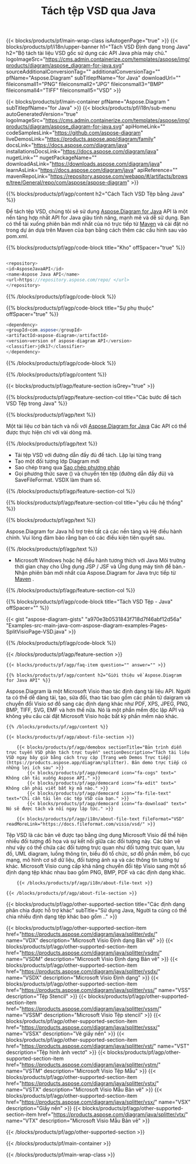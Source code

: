﻿---
title: Tách tệp VSD qua Java
weight: 1400
url: /vi/java/splitter/vsd/ 
description: Java mã nguồn để Tách vsd tệp trên Java Môi trường thời gian chạy cho Ứng dụng JSP / JSF và Ứng dụng trên máy tính để bàn.
---
{{< blocks/products/pf/main-wrap-class isAutogenPage="true" >}}
{{< blocks/products/pf/i18n/upper-banner h1="Tách VSD Định dạng trong Java" h2="Bộ tách tài liệu VSD gốc sử dụng các API Java phía máy chủ." logoImageSrc="https://cms.admin.containerize.com/templates/aspose/img/products/diagram/aspose_diagram-for-java.svg" sourceAdditionalConversionTag="" additionalConversionTag="" pfName="Aspose.Diagram" subTitlepfName="for Java" downloadUrl="" fileiconsmall1="PNG" fileiconsmall2="JPG" fileiconsmall3="BMP" fileiconsmall4="TIFF" fileiconsmall5="VSD" >}}

{{< blocks/products/pf/main-container pfName="Aspose.Diagram " subTitlepfName="for Java" >}}
{{< blocks/products/pf/i18n/sub-menu autoGeneratedVersion="true" logoImageSrc="https://cms.admin.containerize.com/templates/aspose/img/products/diagram/aspose_diagram-for-java.svg" apiHomeLink="" codeSamplesLink="https://github.com/aspose-diagram" liveDemosLink="https://products.aspose.app/diagram/family" docsLink="https://docs.aspose.com/diagram/java" installationsDocsLink="https://docs.aspose.com/diagram/java" nugetLink="" nugetPackageName="" downloadAsLink="https://downloads.aspose.com/diagram/java" learnAsLink="https://docs.aspose.com/diagram/java" apiReference="" mavenRepoLink="https://repository.aspose.com/webapp/#/artifacts/browse/tree/General/repo/com/aspose/aspose-diagram" >}}

{{% blocks/products/pf/agp/content h2="Cách Tách VSD Tệp bằng Java" %}}

 Để tách tệp VSD, chúng tôi sẽ sử dụng
 [Aspose.Diagram for Java](https://products.aspose.com/diagram/java) 
 API là một nền tảng hợp nhất API for Java giàu tính năng, mạnh mẽ và dễ sử dụng. Bạn có thể tải xuống phiên bản mới nhất của nó trực tiếp từ
 [Maven](https://repository.aspose.com/webapp/#/artifacts/browse/tree/General/repo/com/aspose/aspose-diagram) 
 và cài đặt nó trong dự án dựa trên Maven của bạn bằng cách thêm các cấu hình sau vào pom.xml.

{{% blocks/products/pf/agp/code-block title="Kho" offSpacer="true" %}}

```cs

<repository>
<id>AsposeJavaAPI</id>
<name>Aspose Java API</name>
<url>https://repository.aspose.com/repo/ </url>
</repository>


```

{{% /blocks/products/pf/agp/code-block %}}

{{% blocks/products/pf/agp/code-block title="Sự phụ thuộc" offSpacer="true" %}}

```cs
<dependency>
<groupId>com.aspose</groupId>
<artifactId>aspose-diagram</artifactId>
<version>version of aspose-diagram API</version>
<classifier>jdk17</classifier>
</dependency>


```

{{% /blocks/products/pf/agp/code-block %}}

{{% /blocks/products/pf/agp/content %}}

{{< blocks/products/pf/agp/feature-section isGrey="true" >}}

{{% blocks/products/pf/agp/feature-section-col title="Các bước để tách VSD Tệp trong Java" %}}

{{% blocks/products/pf/agp/text %}}

 Một tài liệu cơ bản tách và nối với
 [Aspose.Diagram for Java](https://products.aspose.com/diagram/java) 
 Các API có thể được thực hiện chỉ với vài dòng mã.

{{% /blocks/products/pf/agp/text %}}

+ Tải tệp VSD với đường dẫn đầy đủ để tách.
Lặp lại từng trang
+ Tạo một đối tượng lớp Diagram mới
+ Sao chép trang qua [Sao chép phương pháp](https://apireference.aspose.com/diagram/java/com.aspose.diagram/page#copy(com.aspose.diagram.Page))
+ Gọi phương thức save () và chuyển tên tệp (đường dẫn đầy đủ) và SaveFileFormat. VSDX làm tham số.

{{% /blocks/products/pf/agp/feature-section-col %}}

{{% blocks/products/pf/agp/feature-section-col title="yêu cầu hệ thống" %}}

{{% blocks/products/pf/agp/text %}}

 Aspose.Diagram for Java hỗ trợ trên tất cả các nền tảng và Hệ điều hành chính. Vui lòng đảm bảo rằng bạn có các điều kiện tiên quyết sau.

{{% /blocks/products/pf/agp/text %}}

- Microsoft Windows hoặc hệ điều hành tương thích với Java Môi trường thời gian chạy cho Ứng dụng JSP / JSF và Ứng dụng máy tính để bàn.- Nhận phiên bản mới nhất của Aspose.Diagram for Java trực tiếp từ [Maven](https://repository.aspose.com/webapp/#/artifacts/browse/tree/General/repo/com/aspose/aspose-diagram)  .

{{% /blocks/products/pf/agp/feature-section-col %}}

{{% blocks/products/pf/agp/code-block title="Tách VSD Tệp - Java" offSpacer="" %}}

{{< gist "aspose-diagram-gists" "a970e3b0531843f718d7f46abf12d56a" "Examples-src-main-java-com-aspose-diagram-examples-Pages-SplitVisioPage-VSD.java" >}}

{{% /blocks/products/pf/agp/code-block %}}

{{< /blocks/products/pf/agp/feature-section >}}

    {{< blocks/products/pf/agp/faq-item question="" answer="" >}}
 

<!-- aboutfile Starts -->

    {{% blocks/products/pf/agp/content h2="Giới thiệu về Aspose.Diagram for Java API" %}}

 Aspose.Diagram là một Microsoft Visio thao tác định dạng tài liệu API. Người ta có thể dễ dàng tải, tạo, sửa đổi, thao tác bao gồm các phần tử daigram và chuyển đổi Visio sơ đồ sang các định dạng khác như PDF, XPS, JPEG, PNG, BMP, TIFF, SVG, EMF và hơn thế nữa. Nó là một phần mềm độc lập API và không yêu cầu cài đặt Microsoft Visio hoặc bất kỳ phần mềm nào khác.  



    {{% /blocks/products/pf/agp/content %}}

    {{< blocks/products/pf/agp/about-file-section >}}

        {{< blocks/products/pf/agp/demobox sectionTitle="Bản trình diễn trực tuyến VSD phân tách trực tuyến" sectionDescription="Tách tài liệu VSD ngay bây giờ bằng cách truy cập [Trang web Demos Trực tiếp](https://products.aspose.app/diagram/splitter). Bản demo trực tiếp có những lợi ích sau" >}}
            {{< blocks/products/pf/agp/democard icon="fa-cogs" text=" Không cần tải xuống Aspose API." >}}
            {{< blocks/products/pf/agp/democard icon="fa-edit" text=" Không cần phải viết bất kỳ mã nào." >}}
            {{< blocks/products/pf/agp/democard icon="fa-file-text" text="Chỉ cần tải lên các tệp VSD của bạn." >}}
            {{< blocks/products/pf/agp/democard icon="fa-download" text=" Nó sẽ được tách và nối ngay lập tức." >}}

        {{< blocks/products/pf/agp/i18n/about-file-text fileFormat="VSD" readMoreLink="https://docs.fileformat.com/visio/vsd/" >}}
Tệp VSD là các bản vẽ được tạo bằng ứng dụng Microsoft Visio để thể hiện nhiều đối tượng đồ họa và sự kết nối giữa các đối tượng này. Các bản vẽ như vậy có thể chứa các đối tượng trực quan như đối tượng trực quan, lưu đồ, UML diagram, luồng thông tin, biểu đồ tổ chức, sơ đồ phần mềm, bố cục mạng, mô hình cơ sở dữ liệu, đối tượng ánh xạ và các thông tin tương tự khác. Microsoft Visio cung cấp khả năng chuyển đổi tệp Visio sang một số định dạng tệp khác nhau bao gồm PNG, BMP, PDF và các định dạng khác. 

        {{< /blocks/products/pf/agp/i18n/about-file-text >}}

    {{< /blocks/products/pf/agp/about-file-section >}}

<!-- aboutfile Ends -->

{{< blocks/products/pf/agp/other-supported-section title="Các định dạng phân chia được hỗ trợ khác" subTitle="Sử dụng Java, Người ta cũng có thể chia nhiều định dạng tệp khác bao gồm .." >}}

{{< blocks/products/pf/agp/other-supported-section-item href="https://products.aspose.com/diagram/java/splitter/vdx/" name="VDX" description="Microsoft Visio Định dạng Bản vẽ" >}}
{{< blocks/products/pf/agp/other-supported-section-item href="https://products.aspose.com/diagram/java/splitter/vsdm/" name="VSDM" description="Microsoft Visio Định dạng Bản vẽ" >}}
{{< blocks/products/pf/agp/other-supported-section-item href="https://products.aspose.com/diagram/java/splitter/vsdx/" name="VSDX" description="Microsoft Visio Định dạng" >}}
{{< blocks/products/pf/agp/other-supported-section-item href="https://products.aspose.com/diagram/java/splitter/vss/" name="VSS" description="Tệp Stencil" >}}
{{< blocks/products/pf/agp/other-supported-section-item href="https://products.aspose.com/diagram/java/splitter/vssm/" name="VSSM" description="Microsoft Visio Tệp stencil" >}}
{{< blocks/products/pf/agp/other-supported-section-item href="https://products.aspose.com/diagram/java/splitter/vssx/" name="VSSX" description="Vẽ giấy nến" >}}
{{< blocks/products/pf/agp/other-supported-section-item href="https://products.aspose.com/diagram/java/splitter/vst/" name="VST" description="Tệp hình ảnh vectơ" >}}
{{< blocks/products/pf/agp/other-supported-section-item href="https://products.aspose.com/diagram/java/splitter/vstm/" name="VSTM" description="Microsoft Visio Tệp Mẫu" >}}
{{< blocks/products/pf/agp/other-supported-section-item href="https://products.aspose.com/diagram/java/splitter/vstx/" name="VSTX" description="Microsoft Visio Mẫu Bản vẽ" >}}
{{< blocks/products/pf/agp/other-supported-section-item href="https://products.aspose.com/diagram/java/splitter/vsx/" name="VSX" description="Giấy nến" >}}
{{< blocks/products/pf/agp/other-supported-section-item href="https://products.aspose.com/diagram/java/splitter/vtx/" name="VTX" description="Microsoft Visio Mẫu Bản vẽ" >}}

{{< /blocks/products/pf/agp/other-supported-section >}}

{{< /blocks/products/pf/main-container >}}
    
{{< /blocks/products/pf/main-wrap-class >}}